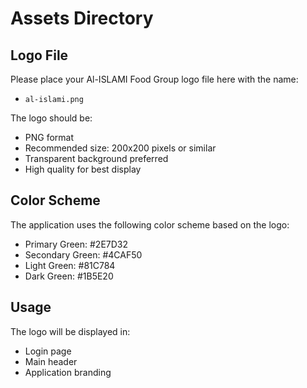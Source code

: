 # Assets Directory

## Logo File
Please place your Al-ISLAMI Food Group logo file here with the name:
- `al-islami.png`

The logo should be:
- PNG format
- Recommended size: 200x200 pixels or similar
- Transparent background preferred
- High quality for best display

## Color Scheme
The application uses the following color scheme based on the logo:
- Primary Green: #2E7D32
- Secondary Green: #4CAF50
- Light Green: #81C784
- Dark Green: #1B5E20

## Usage
The logo will be displayed in:
- Login page
- Main header
- Application branding
